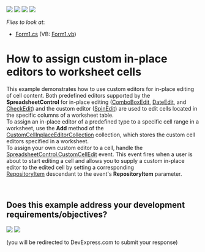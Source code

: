 <!-- default badges list -->
![](https://img.shields.io/endpoint?url=https://codecentral.devexpress.com/api/v1/VersionRange/128613434/16.1.4%2B)
[![](https://img.shields.io/badge/Open_in_DevExpress_Support_Center-FF7200?style=flat-square&logo=DevExpress&logoColor=white)](https://supportcenter.devexpress.com/ticket/details/T385401)
[![](https://img.shields.io/badge/📖_How_to_use_DevExpress_Examples-e9f6fc?style=flat-square)](https://docs.devexpress.com/GeneralInformation/403183)
[![](https://img.shields.io/badge/💬_Leave_Feedback-feecdd?style=flat-square)](#does-this-example-address-your-development-requirementsobjectives)
<!-- default badges end -->
<!-- default file list -->
*Files to look at*:

* [Form1.cs](./CS/Spreadsheet_CustomCellEditors/Form1.cs) (VB: [Form1.vb](./VB/Spreadsheet_CustomCellEditors/Form1.vb))
<!-- default file list end -->
# How to assign custom in-place editors to worksheet cells  


This example demonstrates how to use custom editors for in-place editing of cell content. Both predefined editors supported by the <strong>SpreadsheetControl</strong> for in-place editing (<a href="https://documentation.devexpress.com/#WindowsForms/clsDevExpressXtraEditorsComboBoxEdittopic">ComboBoxEdit</a>, <a href="https://documentation.devexpress.com/#WindowsForms/clsDevExpressXtraEditorsDateEdittopic">DateEdit</a>, and <a href="https://documentation.devexpress.com/#WindowsForms/clsDevExpressXtraEditorsCheckEdittopic">CheckEdit</a>) and the custom editor (<a href="https://documentation.devexpress.com/#WindowsForms/clsDevExpressXtraEditorsSpinEdittopic">SpinEdit</a>) are used to edit cells located in the specific columns of a worksheet table.<br>To assign an in-place editor of a predefined type to a specific cell range in a worksheet, use the <strong>Add</strong> method of the <a href="https://documentation.devexpress.com/#CoreLibraries/clsDevExpressSpreadsheetCustomCellInplaceEditorCollectiontopic">CustomCellInplaceEditorCollection</a> collection, which stores the custom cell editors specified in a worksheet.<br>To assign your own custom editor to a cell, handle the <a href="https://documentation.devexpress.com/#WindowsForms/DevExpressXtraSpreadsheetSpreadsheetControl_CustomCellEdittopic">SpreadsheetControl.CustomCellEdit</a> event. This event fires when a user is about to start editing a cell and allows you to supply a custom in-place editor to the edited cell by setting a corresponding <a href="https://documentation.devexpress.com/#WindowsForms/clsDevExpressXtraEditorsRepositoryRepositoryItemtopic">RepositoryItem</a> descendant to the event's <strong>RepositoryItem</strong> parameter.

<br/>


<!-- feedback -->
## Does this example address your development requirements/objectives?

[<img src="https://www.devexpress.com/support/examples/i/yes-button.svg"/>](https://www.devexpress.com/support/examples/survey.xml?utm_source=github&utm_campaign=winforms-spreadsheet-assign-custom-in-place-editors&~~~was_helpful=yes) [<img src="https://www.devexpress.com/support/examples/i/no-button.svg"/>](https://www.devexpress.com/support/examples/survey.xml?utm_source=github&utm_campaign=winforms-spreadsheet-assign-custom-in-place-editors&~~~was_helpful=no)

(you will be redirected to DevExpress.com to submit your response)
<!-- feedback end -->
